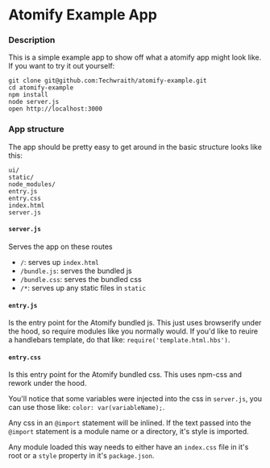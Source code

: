 Atomify Example App
===================

### Description

This is a simple example app to show off what a atomify app might look like. If you want to try it out yourself:

```
git clone git@github.com:Techwraith/atomify-example.git
cd atomify-example
npm install
node server.js
open http://localhost:3000
```

### App structure

The app should be pretty easy to get around in the basic structure looks like this:

```
ui/
static/
node_modules/
entry.js
entry.css
index.html
server.js
```

#### `server.js`

Serves the app on these routes

- `/`: serves up `index.html`
- `/bundle.js`: serves the bundled js
- `/bundle.css`: serves the bundled css
- `/*`: serves up any static files in `static`

#### `entry.js`

Is the entry point for the Atomify bundled js. This just uses browserify under the hood, so require modules like you normally would. If you'd like to reuire a handlebars template, do that like: `require('template.html.hbs')`.

#### `entry.css`

Is this entry point for the Atomify bundled css. This uses npm-css and rework under the hood.

You'll notice that some variables were injected into the css in `server.js`, you can use those like: `color: var(variableName);`.

Any css in an `@import` statement will be inlined. If the text passed into the `@import` statement is a module name or a directory, it's style is imported.

Any module loaded this way needs to either have an `index.css` file in it's root or a `style` property in it's `package.json`.
